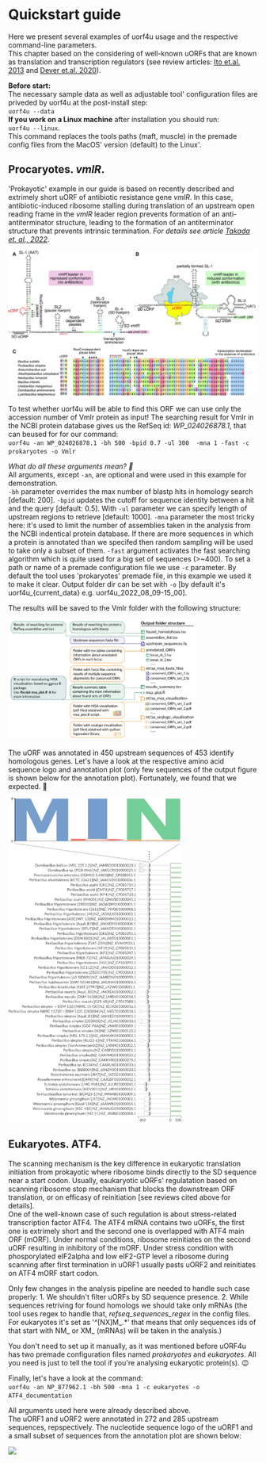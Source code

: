 # Quickstart guide

Here we present several examples of uorf4u usage and the respective command-line parameters.  
This chapter based on the considering of well-known uORFs that are known as translation and transcription regulators (see review articles: [Ito et.al. 2013](https://www.annualreviews.org/doi/10.1146/annurev-biochem-080211-105026) and [Dever et.al. 2020](https://www.annualreviews.org/doi/abs/10.1146/annurev-genet-112618-043822)).

**Before start:**  
The necessary sample data as well as adjustable tool' configuration files are priveded by uorf4u at the post-install step:    
`uorf4u --data`   
**If you work on a Linux machine** after installation you should run:  
`uorf4u --linux`.  
This command replaces the tools paths (maft, muscle) in the premade config files from the MacOS' version (default) to the Linux'. 


## Procaryotes. *vmlR*.  

'Prokayotic' example in our guide is based on recently described and extrimely short uORF of antibiotic resistance gene *vmlR*. In this case, antibiotic-induced ribosome stalling during translation of an upstream open reading frame in the *vmlR* leader region prevents formation of an anti-antiterminator structure, leading to the formation of an antiterminator structure that prevents intrinsic termination. *For details see article [Takada et. al., 2022](https://doi.org/10.1093/nar/gkac497)*. 

<img  src="img/vmlr_article.jpeg" width="500"/>


To test whether uorf4u will be able to find this ORF we can use only the accession number of Vmlr protein as input! The searching result for Vmlr in the NCBI protein database gives us the RefSeq id: *WP_024026878.1*, that can beused for for our command:  
`uorf4u -an WP_024026878.1 -bh 500 -bpid 0.7 -ul 300  -mna 1 -fast -c prokaryotes -o Vmlr`  

*What do all these arguments mean? 🤔*  
All arguments, except `-an`, are optional and were used in this example for demonstration.  
`-bh` parameter overrides the max number of blastp hits in homology search [default: 200]. `-bpid` updates the cutoff for sequence identity between a hit and the query [default: 0.5]. With `-ul` parameter we can specify length of upstream regions to retrieve [default: 1000]. `-mna` parameter the most tricky here: it's used to limit the number of assemblies taken in the analysis from the NCBI indentical protein database. If there are more sequences in which a protein is annotated than we specifed then random sampling will be used to take only a subset of them. `-fast` argument activates the fast searching algorithm which is quite used for a big set of sequences (>~400). To set a path or name of a premade configuration file we use `-c` parameter. By default the tool uses 'prokaryotes' premade file, in this example we used it to make it clear. Output folder dir can be set with `-o` [by default it's uorf4u_{current_data} e.g. uorf4u_2022_08_09-15_00].  

The results will be saved to the Vmlr folder with the following structure:

<img  src="img/output.svg" width="380"/>

The uORF was annotated in 450 upstream sequences of 453 identify homologous genes. Let's have a look at the respective amino acid sequence logo and annotation plot (only few sequences of the output figure is shown below for the annotation plot). Fortunately, we found that we expected.  🥳

<img  src="img/vmlr_results.svg" width="350"/>



## Eukaryotes. ATF4.

The scanning mechanism is the key difference in eukaryotic translation initiation from prokayotic where ribosome binds directly to the SD sequence near a start codon. Usually, eaukaryotic uORFs' regulatation based on scanning ribosome stop mechanism that blocks the downstream ORF translation, or on efficasy of reinitiation [see reviews cited above for details].  
One of the well-known case of such regulation is about stress-related transcription factor ATF4. The ATF4 mRNA contains two uORFs, the first one is extrimely short and the second one is overlapped with ATF4 main ORF (mORF). Under normal conditions, ribosome reinitiates on the second uORF resulting in inhibitory of the mORF. Under stress condition with phosporylated eIF2alpha and low eIF2-GTP level a ribosome during scanning after first termination in uORF1 usually pasts uORF2 and reinitiates on ATF4 mORF start codon.  

Only few changes in the analysis pipeline are needed to handle such case properly: 1. We shouldn't filter uORFs by SD sequence presence. 2. While sequences retriving for found homologs we should take only mRNAs (the tool uses regex to handle that, *refseq_sequences_regex* in the config files. For eukaryotes it's set as '^[NX]M\_.*' that means that only sequences ids of that start with NM\_ or XM\_ (mRNAs) will be taken in the analysis.) 

You don't need to set up it manually, as it was mentioned before uORF4u has two premade configuration files named *prokaryotes* and *eukaryotes*. All you need is just to tell the tool if you're analysing eukaryotic protein(s). 😉

Finally, let's have a look at the command:  
`uorf4u -an NP_877962.1 -bh 500 -mna 1 -c eukaryotes -o ATF4_documentation ` 

All arguments used here were already described above.  
The uORF1 and uORF2 were annotated in 272 and 285 upstream sequences, repspectively. The nucleotide sequence logo of the uORF1 and a small subset of sequences from the annotation plot are shown below:  

<img  src="atf4_results.svg" width="350"/>

